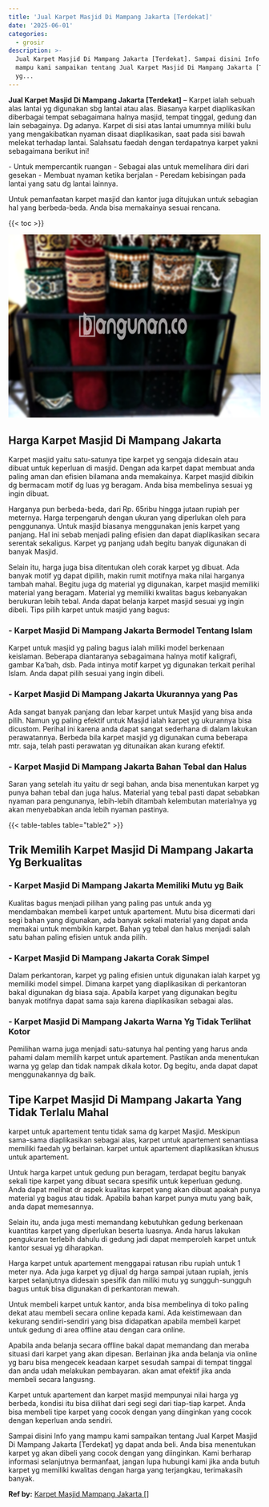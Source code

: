 ```yaml
---
title: 'Jual Karpet Masjid Di Mampang Jakarta [Terdekat]'
date: '2025-06-01'
categories:
  - grosir
description: >-
  Jual Karpet Masjid Di Mampang Jakarta [Terdekat]. Sampai disini Info yang
  mampu kami sampaikan tentang Jual Karpet Masjid Di Mampang Jakarta [Terdekat]
  yg...
---
```


**Jual Karpet Masjid Di Mampang Jakarta \[Terdekat\]** – Karpet ialah sebuah alas lantai yg digunakan sbg lantai atau alas. Biasanya karpet diaplikasikan diberbagai tempat sebagaimana halnya masjid, tempat tinggal, gedung dan lain sebagainya. Dg adanya. Karpet di sisi atas lantai umumnya miliki bulu yang mengakibatkan nyaman disaat diaplikasikan, saat pada sisi bawah melekat terhadap lantai. Salahsatu faedah dengan terdapatnya karpet yakni sebagaimana berikut ini!

\- Untuk mempercantik ruangan - Sebagai alas untuk memelihara diri dari gesekan - Membuat nyaman ketika berjalan - Peredam kebisingan pada lantai yang satu dg lantai lainnya.

Untuk pemanfaatan karpet masjid dan kantor juga ditujukan untuk sebagian hal yang berbeda-beda. Anda bisa memakainya sesuai rencana.

{{< toc >}}

![Jual Karpet Masjid Di Mampang Jakarta [Terdekat]](/images/grosir-karpet-murah-38.png)

## Harga Karpet Masjid Di Mampang Jakarta

Karpet masjid yaitu satu-satunya tipe karpet yg sengaja didesain atau dibuat untuk keperluan di masjid. Dengan ada karpet dapat membuat anda paling aman dan efisien bilamana anda memakainya. Karpet masjid dibikin dg bermacam motif dg luas yg beragam. Anda bisa membelinya sesuai yg ingin dibuat.

Harganya pun berbeda-beda, dari Rp. 65ribu hingga jutaan rupiah per meternya. Harga terpengaruh dengan ukuran yang diperlukan oleh para penggunanya. Untuk masjid biasanya menggunakan jenis karpet yang panjang. Hal ini sebab menjadi paling efisien dan dapat diaplikasikan secara serentak sekaligus. Karpet yg panjang udah begitu banyak digunakan di banyak Masjid.

Selain itu, harga juga bisa ditentukan oleh corak karpet yg dibuat. Ada banyak motif yg dapat dipilih, makin rumit motifnya maka nilai harganya tambah mahal. Begitu juga dg material yg digunakan, karpet masjid memiliki material yang beragam. Material yg memiliki kwalitas bagus kebanyakan berukuran lebih tebal. Anda dapat belanja karpet masjid sesuai yg ingin dibeli. Tips pilih karpet untuk masjid yang bagus:

### \- Karpet Masjid Di Mampang Jakarta Bermodel Tentang Islam

Karpet untuk masjid yg paling bagus ialah miliki model berkenaan keislaman. Beberapa diantaranya sebagaimana halnya motif kaligrafi, gambar Ka’bah, dsb. Pada intinya motif karpet yg digunakan terkait perihal Islam. Anda dapat pilih sesuai yang ingin dibeli.

### \- Karpet Masjid Di Mampang Jakarta Ukurannya yang Pas

Ada sangat banyak panjang dan lebar karpet untuk Masjid yang bisa anda pilih. Namun yg paling efektif untuk Masjid ialah karpet yg ukurannya bisa dicustom. Perihal ini karena anda dapat sangat sederhana di dalam lakukan perawatannya. Berbeda bila karpet masjid yg digunakan cuma beberapa mtr. saja, telah pasti perawatan yg ditunaikan akan kurang efektif.

### \- Karpet Masjid Di Mampang Jakarta Bahan Tebal dan Halus

Saran yang setelah itu yaitu dr segi bahan, anda bisa menentukan karpet yg punya bahan tebal dan juga halus. Material yang tebal pasti dapat sebabkan nyaman para pengunanya, lebih-lebih ditambah kelembutan materialnya yg akan menyebabkan anda lebih nyaman pastinya.

{{< table-tables table="table2" >}}

## Trik Memilih Karpet Masjid Di Mampang Jakarta Yg Berkualitas

### \- Karpet Masjid Di Mampang Jakarta Memiliki Mutu yg Baik

Kualitas bagus menjadi pilihan yang paling pas untuk anda yg mendambakan membeli karpet untuk apartement. Mutu bisa dicermati dari segi bahan yang digunakan, ada banyak sekali material yang dapat anda memakai untuk membikin karpet. Bahan yg tebal dan halus menjadi salah satu bahan paling efisien untuk anda pilih.

### \- Karpet Masjid Di Mampang Jakarta Corak Simpel

Dalam perkantoran, karpet yg paling efisien untuk digunakan ialah karpet yg memiliki model simpel. Dimana karpet yang diaplikasikan di perkantoran bakal digunakan dg biasa saja. Apabila karpet yang digunakan begitu banyak motifnya dapat sama saja karena diaplikasikan sebagai alas.

### \- Karpet Masjid Di Mampang Jakarta Warna Yg Tidak Terlihat Kotor

Pemilihan warna juga menjadi satu-satunya hal penting yang harus anda pahami dalam memilih karpet untuk apartement. Pastikan anda menentukan warna yg gelap dan tidak nampak dikala kotor. Dg begitu, anda dapat dapat menggunakannya dg baik.

## Tipe Karpet Masjid Di Mampang Jakarta Yang Tidak Terlalu Mahal

karpet untuk apartement tentu tidak sama dg karpet Masjid. Meskipun sama-sama diaplikasikan sebagai alas, karpet untuk apartement senantiasa memiliki faedah yg berlainan. karpet untuk apartement diaplikasikan khusus untuk apartement.

Untuk harga karpet untuk gedung pun beragam, terdapat begitu banyak sekali tipe karpet yang dibuat secara spesifik untuk keperluan gedung. Anda dapat melihat dr aspek kualitas karpet yang akan dibuat apakah punya material yg bagus atau tidak. Apabila bahan karpet punya mutu yang baik, anda dapat memesannya.

Selain itu, anda juga mesti memandang kebutuhkan gedung berkenaan kuantitas karpet yang diperlukan beserta luasnya. Anda harus lakukan pengukuran terlebih dahulu di gedung jadi dapat memperoleh karpet untuk kantor sesuai yg diharapkan.

Harga karpet untuk apartement menggapai ratusan ribu rupiah untuk 1 meter nya. Ada juga karpet yg dijual dg harga sampai jutaan rupiah, jenis karpet selanjutnya didesain spesifik dan miliki mutu yg sungguh-sungguh bagus untuk bisa digunakan di perkantoran mewah.

Untuk membeli karpet untuk kantor, anda bisa membelinya di toko paling dekat atau membeli secara online kepada kami. Ada keistimewaan dan kekurang sendiri-sendiri yang bisa didapatkan apabila membeli karpet untuk gedung di area offline atau dengan cara online.

Apabila anda belanja secara offline bakal dapat memandang dan meraba situasi dari karpet yang akan dipesan. Berlainan jika anda belanja via online yg baru bisa mengecek keadaan karpet sesudah sampai di tempat tinggal dan anda udah melakukan pembayaran. akan amat efektif jika anda membeli secara langusng.

Karpet untuk apartement dan karpet masjid mempunyai nilai harga yg berbeda, kondisi itu bisa dilihat dari segi segi dari tiap-tiap karpet. Anda bisa membeli tipe karpet yang cocok dengan yang diinginkan yang cocok dengan keperluan anda sendiri.

Sampai disini Info yang mampu kami sampaikan tentang Jual Karpet Masjid Di Mampang Jakarta \[Terdekat\] yg dapat anda beli. Anda bisa menentukan karpet yg akan dibeli yang cocok dengan yang diinginkan. Kami berharap informasi selanjutnya bermanfaat, jangan lupa hubungi kami jika anda butuh karpet yg memiliki kwalitas dengan harga yang terjangkau, terimakasih banyak.

**Ref by:**  [Karpet Masjid Mampang Jakarta []](https://id.wikipedia.org/wiki/Karpet)
